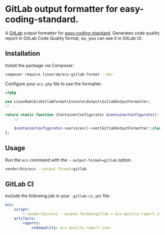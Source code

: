 # GitLab output formatter for easy-coding-standard.

A [GitLab](https://gitlab.com) output formatter
for [easy-coding-standard](https://github.com/easy-coding-standard/easy-coding-standard).
Generates code quality report in GitLab Code Quality format, so, you can see it in GitLab UI.

## Installation

Install the package via Composer:

```bash
composer require linasram/ecs-gitlab-format --dev
```

Configure your `ecs.php` file to use the formatter:

```php
<?php

use LinasRam\EcsGitlabFormat\Console\Output\GitlabOutputFormatter;
// ...

return static function (ContainerConfigurator $containerConfigurator): void {
    // ...

    $containerConfigurator->services()->set(GitlabOutputFormatter::class);
};
```

## Usage

Run the `ecs` command with the `--output-format=gitlab` option.

```bash
vendor/bin/ecs --output-format=gitlab
```

## GitLab CI

Include the following job in your `.gitlab-ci.yml` file:

```yaml
ecs:
    script:
        - vendor/bin/ecs --output-format=gitlab > ecs-quality-report.json
    artifacts:
        reports:
            codequality: ecs-quality-report.json
```
